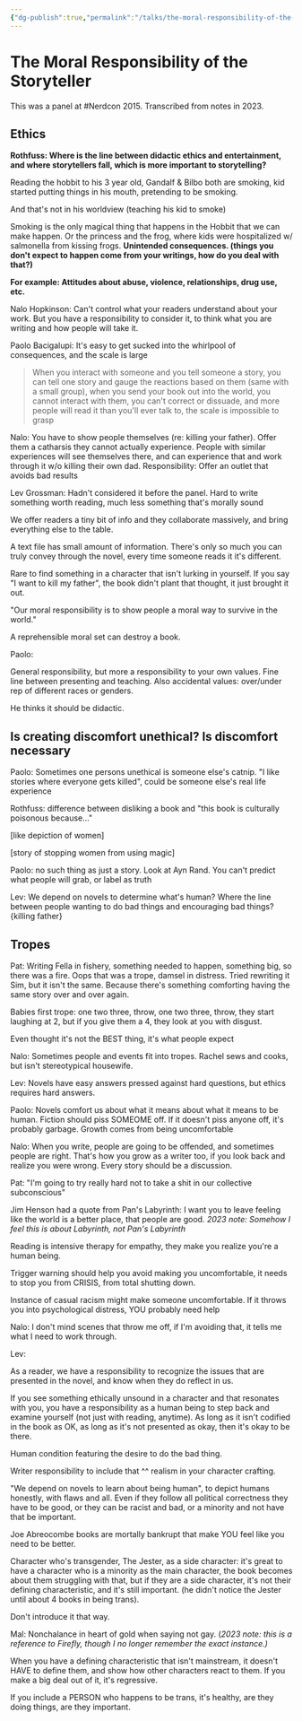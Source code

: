 ```yaml
---
{"dg-publish":true,"permalink":"/talks/the-moral-responsibility-of-the-storyteller/","tags":["talks","writing","nerdcon"],"noteIcon":1}
---
```



# The Moral Responsibility of the Storyteller

This was a panel at #Nerdcon 2015. Transcribed from notes in 2023.

## Ethics
**Rothfuss: Where is the line between didactic ethics and entertainment, and where storytellers fall, which is more important to storytelling?**
	
Reading the hobbit to his 3 year old, Gandalf & Bilbo both are smoking, kid started putting things in his mouth, pretending to be smoking.
	
And that's not in his worldview (teaching his kid to smoke)

Smoking is the only magical thing that happens in the Hobbit that we can make happen.
Or the princess and the frog, where kids were hospitalized w/ salmonella from kissing frogs.
**Unintended consequences.
(things you don't expect to happen come from your writings, how do you deal with that?)**


**For example: Attitudes about abuse, violence, relationships, drug use, etc.**

Nalo Hopkinson: Can't control what your readers understand about your work. But you have a responsibility to consider it, to think what you are writing and how people will take it.

Paolo Bacigalupi: It's easy to get sucked into the whirlpool of consequences, and the scale is large

> When you interact with someone and you tell someone a story, you can tell one story and gauge the reactions based on them (same with a small group), when you send your book out into the world, you cannot interact with them, you can't correct or dissuade, and more people will read it than you'll ever talk to, the scale is impossible to grasp

Nalo:
You have to show people themselves (re: killing your father). Offer them a catharsis they cannot actually experience. People with similar experiences will see themselves there, and can experience that and work through it w/o killing their own dad.
Responsibility: Offer an outlet that avoids bad results

Lev Grossman:
Hadn't considered it before the panel.
Hard to write something worth reading, much less something that's morally sound

We offer readers a tiny bit of info and they collaborate massively, and bring everything else to the table.

A text file has small amount of information. There's only so much you can truly convey through the novel, every time someone reads it it's different.

Rare to find something in a character that isn't lurking in yourself. If you say "I want to kill my father", the book didn't plant that thought, it just brought it out.

"Our moral responsibility is to show people a moral way to survive in the world."

A reprehensible moral set can destroy a book.

Paolo:

General responsibility, but more a responsibility to your own values. Fine line between presenting and teaching. Also accidental values: over/under rep of different races or genders.

He thinks it should be didactic.

## Is creating discomfort unethical? Is discomfort necessary

Paolo:
Sometimes one persons unethical is someone else's catnip. "I like stories where everyone gets killed", could be someone else's real life experience

Rothfuss: difference between disliking a book and "this book is culturally poisonous because…"

\[like depiction of women]

\[story of stopping women from using magic]

Paolo: no such thing as just a story. Look at Ayn Rand. You can't predict what people will grab, or label as truth

Lev:
We depend on novels to determine what's human? Where the line between people wanting to do bad things and encouraging bad things? {killing father}

## Tropes

Pat: 
Writing Fella in fishery, something needed to happen, something big, so there was a fire. Oops that was a trope, damsel in distress. Tried rewriting it Sim, but it isn't the same. Because there's something comforting having the same story over and over again.

Babies first trope: one two three, throw, one two three, throw, they start laughing at 2, but if you give them a 4, they look at you with disgust.

Even thought it's not the BEST thing, it's what people expect

Nalo:
Sometimes people and events fit into tropes.
Rachel sews and cooks, but isn't stereotypical housewife.

Lev:
Novels have easy answers pressed against hard questions, but ethics requires hard answers.

Paolo:
Novels comfort us about what it means about what it means to be human. Fiction should piss SOMEOME off. If it doesn't piss anyone off, it's probably garbage. Growth comes from being uncomfortable

Nalo:
When you write, people are going to be offended, and sometimes people are right. That's how you grow as a writer too, if you look back and realize you were wrong. Every story should be a discussion.

Pat:
"I'm going to try really hard not to take a shit in our collective subconscious"

Jim Henson had a quote from Pan's Labyrinth: I want you to leave feeling like the world is a better place, that people are good. *2023 note: Somehow I feel this is about Labyrinth, not Pan's Labyrinth*



Reading is intensive therapy for empathy, they make you realize you're a human being.

Trigger warning should help you avoid making you uncomfortable, it needs to stop you from CRISIS, from total shutting down.

Instance of casual racism might make someone uncomfortable. If it throws you into psychological distress, YOU probably need help

Nalo: I don't mind scenes that throw me off, if I'm avoiding that, it tells me what I need to work through.

Lev:

As a reader, we have a responsibility to recognize the issues that are presented in the novel, and know when they do reflect in us.

If you see something ethically unsound in a character and that resonates with you, you have a responsibility as a human being to step back and examine yourself (not just with reading, anytime). As long as it isn't codified in the book as OK, as long as it's not presented as okay, then it's okay to be there.

Human condition featuring the desire to do the bad thing.

Writer responsibility to include that ^^ realism in your character crafting.

"We depend on novels to learn about being human", to depict humans honestly, with flaws and all. Even if they follow all political correctness they have to be good, or they can be racist and bad, or a minority and not have that be important.

Joe Abreocombe books are mortally bankrupt that make YOU feel like you need to be better.

Character who's transgender, The Jester, as a side character: it's great to have a character who is a minority as the main character, the book becomes about them struggling with that, but if they are a side character, it's not their defining characteristic, and it's still important. (he didn't notice the Jester until about 4 books in being trans).

Don't introduce it that way.

Mal: Nonchalance in heart of gold when saying not gay. (*2023 note: this is a reference to Firefly, though I no longer remember the exact instance.)*

When you have a defining characteristic that isn't mainstream, it doesn't HAVE to define them, and show how other characters react to them. If you make a big deal out of it, it's regressive.

If you include a PERSON who happens to be trans, it's healthy, are they doing things, are they important.